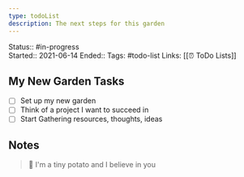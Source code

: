 ```yaml
---
type: todoList
description: The next steps for this garden
---
```

Status:: #in-progress  
Started:: 2021-06-14
Ended:: <!-- Enter a end date and time here -->
Tags: #todo-list
Links: [[⏰ ToDo Lists]]

## My New Garden Tasks
- [ ] Set up my new garden
- [ ] Think of a project I want to succeed in
- [ ] Start Gathering resources, thoughts, ideas

## Notes

> 🥔 I'm a tiny potato and I believe in you
